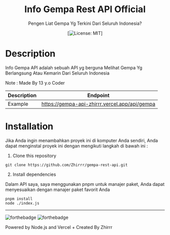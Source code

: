 <div align="center">
<h1>Info Gempa Rest API Official</h1>

<p>Pengen Liat Gempa Yg Terkini Dari Seluruh Indonesia?</p>

[![License: MIT](https://img.shields.io/badge/License-MIT-yellow.svg)]
</div>

# Description
Info Gempa API adalah sebuah API yg berguna Melihat Gempa Yg Berlangsung Atau Kemarin Dari Seluruh Indonesia

Note : Made By 13 y.o Coder


| Description | Endpoint | 
|------------ | ---------|
| Example | https://gempa-api-zhirrr.vercel.app/api/gempa |



# Installation
Jika Anda ingin menambahkan proyek ini di komputer Anda sendiri, Anda dapat menginstal proyek ini dengan mengikuti langkah di bawah ini :

1. Clone this repository
```
git clone https://github.com/Zhirrr/gempa-rest-api.git
```
2. Install dependencies

Dalam API saya, saya menggunakan pnpm untuk manajer paket, Anda dapat menyesuaikan dengan manajer paket favorit Anda
```
pnpm install
node ./index.js
```

---
![forthebadge](https://forthebadge.com/images/badges/built-with-love.svg)
![forthebadge](https://forthebadge.com/images/badges/made-with-javascript.svg)

Powered by Node.js and Vercel + Created By Zhirrr
